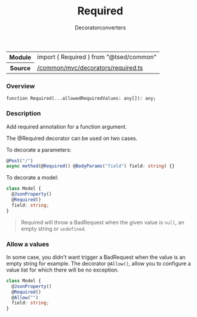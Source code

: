 
<header class="symbol-info-header"><h1 id="required">Required</h1><label class="symbol-info-type-label decorator">Decorator</label><label class="api-type-label converters" title="converters">converters</label></header>
<!-- summary -->
<section class="symbol-info"><table class="is-full-width"><tbody><tr><th>Module</th><td><div class="lang-typescript"><span class="token keyword">import</span> { Required }&nbsp;<span class="token keyword">from</span>&nbsp;<span class="token string">"@tsed/common"</span></div></td></tr><tr><th>Source</th><td><a href="https://github.com/Romakita/ts-express-decorators/blob/v4.11.0/src//common/mvc/decorators/required.ts#L0-L0">/common/mvc/decorators/required.ts</a></td></tr></tbody></table></section>
<!-- overview -->


### Overview


<pre><code class="typescript-lang ">function <span class="token function">Required</span><span class="token punctuation">(</span>...allowedRequiredValues<span class="token punctuation">:</span> <span class="token keyword">any</span><span class="token punctuation">[</span><span class="token punctuation">]</span><span class="token punctuation">)</span><span class="token punctuation">:</span> <span class="token keyword">any</span><span class="token punctuation">;</span></code></pre>


<!-- Parameters -->

<!-- Description -->


### Description

Add required annotation for a function argument.

The @Required decorator can be used on two cases.

To decorate a parameters:

```typescript
@Post("/")
async method(@Required() @BodyParams("field") field: string) {}
```

To decorate a model:

```typescript
class Model {
  @JsonProperty()
  @Required()
  field: string;
}
```

> Required will throw a BadRequest when the given value is `null`, an empty string or `undefined`.

### Allow a values

In some case, you didn't want trigger a BadRequest when the value is an empty string for example.
The decorator `@Allow()`, allow you to configure a value list for which there will be no exception.

```typescript
class Model {
  @JsonProperty()
  @Required()
  @Allow("")
  field: string;
}
```

<!-- Members -->

